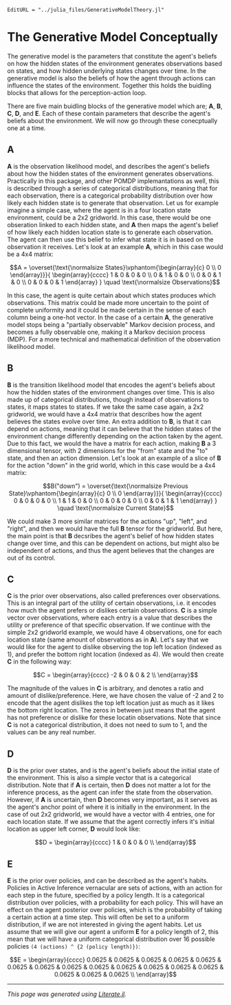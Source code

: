 ```@meta
EditURL = "../julia_files/GenerativeModelTheory.jl"
```

# The Generative Model Conceptually

The generative model is the parameters that constitute the agent's beliefs on how the hidden states of the environment generates observations based on states, and how hidden underlying states changes over time.
In the generative model is also the beliefs of how the agent through actions can influence the states of the environment. Together this holds the buidling blocks that allows for the perception-action loop.

There are five main buidling blocks of the generative model which are; **A**, **B**, **C**, **D**, and **E**.
Each of these contain parameters that describe the agent's beliefs about the environment.
We will now go through these conecptually one at a time.

## A
**A** is the observation likelihood model, and describes the agent's beliefs about how the hidden states of the environment generates observations.
Practically in this package, and other POMDP implemantations as well, this is described through a series of categorical distributions, meaning that for each observation, there is a categorical probability distribution over how likely each hidden state is to generate that observation.
Let us for example imagine a simple case, where the agent is in a four location state environment, could be a 2x2 gridworld. In this case, there would be one obseration linked to each hidden state, and **A** then maps the agent's belief of how likely each hidden location state is to generate each observation.
The agent can then use this belief to infer what state it is in based on the observation it receives. Let's look at an example **A**, which in this case would be a 4x4 matrix:

```math
A =
\overset{\text{\normalsize States}\vphantom{\begin{array}{c} 0 \\ 0 \end{array}}}{
    \begin{array}{cccc}
        1 & 0 & 0 & 0 \\
        0 & 1 & 0 & 0 \\
        0 & 0 & 1 & 0 \\
        0 & 0 & 0 & 1
    \end{array}
}
\quad
\text{\normalsize Observations}
```

In this case, the agent is quite certain about which states produces which observations. This matrix could be made more uncertain to the point of complete uniformity and it could be made certain in the sense of each column being a one-hot vector.
In the case of a certain **A**, the generative model stops being a "partially observable" Markov decision process, and becomes a fully observable one, making it a Markov decision process (MDP). For a more technical and mathematical definition of the observation likelihood model.

## B
**B** is the transition likelihood model that encodes the agent's beliefs about how the hidden states of the environment changes over time.
This is also made up of categorical distributions, though instead of observations to states, it maps states to states.
If we take the same case again, a 2x2 gridworld, we would have a 4x4 matrix that describes how the agent believes the states evolve over time.
An extra addition to **B**, is that it can depend on actions, meaning that it can believe that the hidden states of the environment change differently depending on the action taken by the agent.
Due to this fact, we would the have a matrix for each action, making **B** a 3 dimensional tensor, with 2 dimensions for the "from" state and the "to" state, and then an action dimension.
Let's look at an example of a slice of **B** for the action "down" in the grid world, which in this case would be a 4x4 matrix:

```math
B("down") =
\overset{\text{\normalsize Previous State}\vphantom{\begin{array}{c} 0 \\ 0 \end{array}}}{
    \begin{array}{cccc}
        0 & 0 & 0 & 0 \\
        1 & 1 & 0 & 0 \\
        0 & 0 & 0 & 0 \\
        0 & 0 & 1 & 1
    \end{array}
}
\quad
\text{\normalsize Current State}
```

We could make 3 more similar matrices for the actions "up", "left", and "right", and then we would have the full **B** tensor for the gridworld. But here, the main point is that
**B** decsribes the agent's belief of how hidden states change over time, and this can be dependent on actions, but might also be independent of actions, and thus the agent believes that the changes are out of its control.

## C
**C** is the prior over observations, also called preferences over observations. This is an integral part of the utility of certain observations, i.e. it encodes how much the agent prefers or dislikes certain observations.
**C** is a simple vector over observations, where each entry is a value that describes the utility or preference of that specific observation.
If we continue with the simple 2x2 gridworld example, we would have 4 observations, one for each location state (same amount of observations as in **A**).
Let's say that we would like for the agent to dislike observing the top left location (indexed as 1), and prefer the bottom right location (indexed as 4). We would then create **C** in the following way:

```math
C =
\begin{array}{cccc}
    -2 & 0 & 0 & 2 \\
\end{array}
```

The magnitude of the values in **C** is arbitrary, and denotes a ratio and amount of dislike/preference. Here, we have chosen the value of -2 and 2
to encode that the agent dislikes the top left location just as much as it likes the bottom right location. The zeros in between just means that the agent has not preference or dislike for these locatin observations.
Note that since **C** is not a categorical distribution, it does not need to sum to 1, and the values can be any real number.

## D
**D** is the prior over states, and is the agent's beliefs about the initial state of the environment. This is also a simple vector that is a categorical distribution.
Note that if **A** is certain, then **D** does not matter a lot for the inference process, as the agent can infer the state from the observation. However, if **A** is uncertain,
then **D** becomes very important, as it serves as the agent's anchor point of where it is initially in the environment. In the case of out
2x2 gridworld, we would have a vector with 4 entries, one for each location state. If we assume that the agent correctly infers it's initial location as upper left corner, **D** would look like:

```math
D =
\begin{array}{cccc}
    1 & 0 & 0 & 0 \\
\end{array}
```

## E
**E** is the prior over policies, and can be described as the agent's habits. Policies in Active Inference vernacular are sets of actions, with an action for each step in the future, specified by a policy length.
It is a categorical distribution over policies, with a probability for each policy. This will have an effect on the agent posterior over policies,
which is the probability of taking a certain action at a time step. This will often be set to a uniform distribution, if we are not interested in giving the agent habits.
Let us assume that we will give our agent a uniform **E** for a policy length of 2, this mean that we will have a uniform categorical distribution over 16 possible policies ``(4 (actions) ^ {2 (policy length)})``:

```math
E =
\begin{array}{cccc}
0.0625 & 0.0625 & 0.0625 & 0.0625 & 0.0625 & 0.0625 & 0.0625 & 0.0625 & 0.0625 & 0.0625 & 0.0625 & 0.0625 & 0.0625 & 0.0625 & 0.0625 & 0.0625 \\
\end{array}
```

---

*This page was generated using [Literate.jl](https://github.com/fredrikekre/Literate.jl).*

